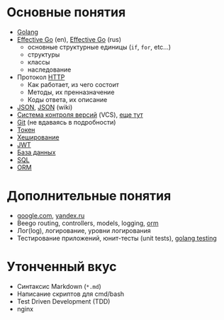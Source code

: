 # Основные понятия

* [Golang](http://golang-book.ru/)
* [Effective Go](https://golang.org/doc/effective_go.html) (en), [Effective Go](http://eao197.narod.ru/desc/short_effective_go.html) (rus)
    * основные структурные единицы (`if`, `for`, etc...)
    * структуры
    * классы
    * наследование
* Протокол [HTTP](https://ru.wikipedia.org/wiki/HTTP)
    * Как работает, из чего состоит
    * Методы, их пренназначение
    * Коды ответа, их описание
* [JSON](http://www.json.org/json-ru.html), [JSON](https://ru.wikipedia.org/wiki/JSON) (wiki)
* [Система контроля версий](https://ru.wikipedia.org/wiki/Система_управления_версиями) (VCS), [еще тут](https://git-scm.com/book/ru/v1/%D0%92%D0%B2%D0%B5%D0%B4%D0%B5%D0%BD%D0%B8%D0%B5-%D0%9E-%D0%BA%D0%BE%D0%BD%D1%82%D1%80%D0%BE%D0%BB%D0%B5-%D0%B2%D0%B5%D1%80%D1%81%D0%B8%D0%B9)
* [Git](https://git-scm.com/book/ru/v1) (не вдаваясь в подробности)
* [Токен](https://ru.wikipedia.org/wiki/%D0%A2%D0%BE%D0%BA%D0%B5%D0%BD)
* [Хеширование](https://ru.wikipedia.org/wiki/Хеширование)
* [JWT](https://en.wikipedia.org/wiki/JSON_Web_Token)
* [База данных](https://ru.wikipedia.org/wiki/База_данных)
* [SQL](https://ru.wikipedia.org/wiki/SQL)
* [ORM](https://ru.wikipedia.org/wiki/ORM)

# Дополнительные понятия

* [google.com](http://google.com), [yandex.ru](http://yandex.ru)
* Beego routing, controllers, models, logging, [orm](https://beego.me/docs/mvc/model/orm.md)
* Лог(log), логирование, уровни логирования
* Тестирование приложений, юнит-тесты (unit tests), [golang testing](https://golang.org/pkg/testing/)

# Утонченный вкус

* Синтаксис Markdown (`*.md`)
* Написание скриптов для cmd/bash
* Test Driven Development (TDD)
* nginx
